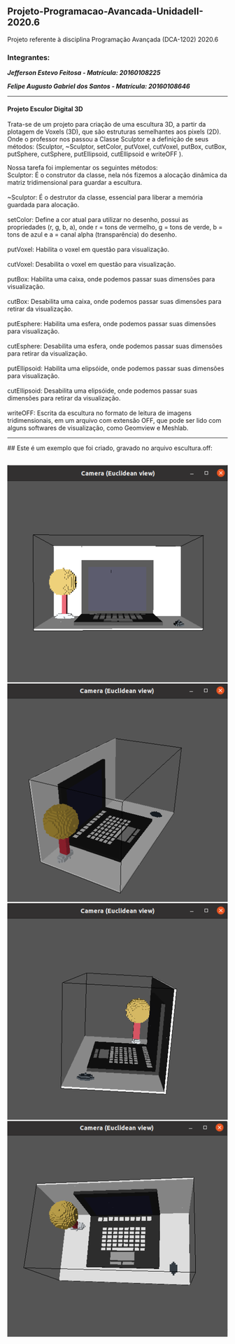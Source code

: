 ## Projeto-Programacao-Avancada-UnidadeII-2020.6
Projeto referente à disciplina Programação Avançada (DCA-1202) 2020.6
### Integrantes:

**_Jefferson Estevo Feitosa - Matrícula: 20160108225_**

**_Felipe Augusto Gabriel dos Santos - Matrícula: 20160108646_**
<hr>

<h4>Projeto Esculor Digital 3D</h4>
  <p>Trata-se de um projeto para criação de uma escultura 3D, a partir da plotagem de Voxels (3D), que são estruturas semelhantes aos pixels (2D).
    Onde o professor nos passou a Classe Sculptor e a definição de seus métodos: (Sculptor, ~Sculptor, setColor, putVoxel, cutVoxel, putBox, cutBox, putSphere, cutSphere,
    putEllipsoid, cutEllipsoid e writeOFF ).</p>
  
  Nossa tarefa foi implementar os seguintes métodos:<br>
  Sculptor: É o construtor da classe, nela nós fizemos a alocação dinâmica da matriz tridimensional para guardar a escultura.<br><br>
  ~Sculptor: É o destrutor da classe, essencial para liberar a memória guardada para alocação.<br><br>
  setColor: Define a cor atual para utilizar no desenho, possui as propriedades (r, g, b, a), onde r = tons de vermelho, g = tons de verde, 
  b = tons de azul e a = canal alpha (transparência) do desenho.<br><br>
  putVoxel: Habilita o voxel em questão para visualização.<br><br>
  cutVoxel: Desabilita o voxel em questão para visualização.<br><br>
  putBox: Habilita uma caixa, onde podemos passar suas dimensões para visualização.<br><br>
  cutBox: Desabilita uma caixa, onde podemos passar suas dimensões para retirar da visualização.<br><br>
  putEsphere: Habilita uma esfera, onde podemos passar suas dimensões para visualização.<br><br>
  cutEsphere: Desabilita uma esfera, onde podemos passar suas dimensões para retirar da visualização.<br><br>
  putEllipsoid: Habilita uma elipsóide, onde podemos passar suas dimensões para visualização.<br><br>
  cutEllipsoid: Desabilita uma elipsóide, onde podemos passar suas dimensões para retirar da visualização.<br><br>
  writeOFF: Escrita da escultura no formato  de leitura de imagens tridimensionais, em um arquivo com extensão OFF, que pode ser lido com alguns softwares de 
  visualização, como Geomview e Meshlab.
  <hr>
  ## Este é um exemplo que foi criado, gravado no arquivo escultura.off:<br><br>
  
  ![alt text](https://github.com/JeffersonEstevo/Projeto-Programacao-Avancada-UnidadeII-2020.6/raw/master/parte1/img/vista-frontal.png)<br>
  ![alt text](https://github.com/JeffersonEstevo/Projeto-Programacao-Avancada-UnidadeII-2020.6/raw/master/parte1/img/vista-perspectiva.png)<br>
  ![alt text](https://github.com/JeffersonEstevo/Projeto-Programacao-Avancada-UnidadeII-2020.6/raw/master/parte1/img/vista-lateral.png)<br>
  ![alt text](https://github.com/JeffersonEstevo/Projeto-Programacao-Avancada-UnidadeII-2020.6/raw/master/parte1/img/vista-superior.png)<br>
 
